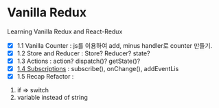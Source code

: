 # Vanilla Redux

Learning Vanilla Redux and React-Redux

- [x] 1.1 Vanilla Counter : js를 이용하여 add, minus handler로 counter 만들기.
- [x]  1.2 Store and Reducer : Store? Reducer? state?
- [x]  1.3 Actions : action? dispatch()? getState()?
- [x]  [1.4 Subscriptions](https://redux.js.org/api/store#subscribelistener) : subscribe(), onChange(), addEventLis
- [x]  1.5 Recap Refactor : 
1. if => switch 
2. variable instead of string